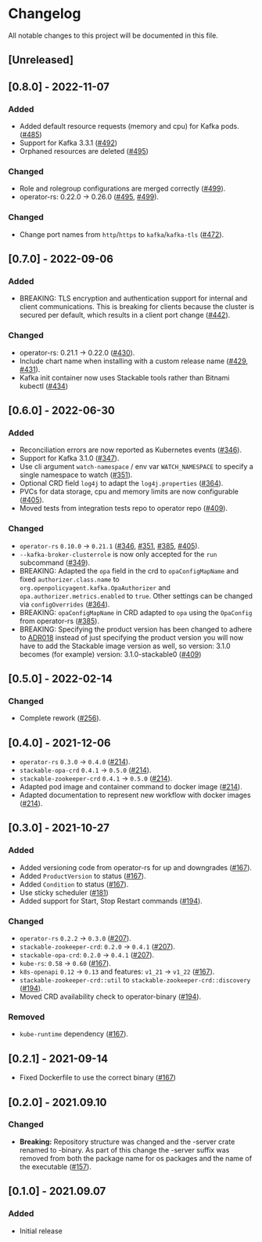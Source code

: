 # Changelog

All notable changes to this project will be documented in this file.

## [Unreleased]

## [0.8.0] - 2022-11-07

### Added

- Added default resource requests (memory and cpu) for Kafka pods. ([#485])
- Support for Kafka 3.3.1 ([#492])
- Orphaned resources are deleted ([#495])

### Changed

- Role and rolegroup configurations are merged correctly ([#499]).
- operator-rs: 0.22.0 -> 0.26.0 ([#495], [#499]).

[#485]: https://github.com/stackabletech/kafka-operator/pull/485
[#492]: https://github.com/stackabletech/kafka-operator/pull/492
[#495]: https://github.com/stackabletech/kafka-operator/pull/495
[#499]: https://github.com/stackabletech/kafka-operator/pull/499

### Changed

- Change port names from `http`/`https` to `kafka`/`kafka-tls` ([#472]).

[#472]: https://github.com/stackabletech/kafka-operator/pull/472

## [0.7.0] - 2022-09-06

### Added

- BREAKING: TLS encryption and authentication support for internal and client communications. This is breaking for clients because the cluster is secured per default, which results in a client port change ([#442]).

### Changed

- operator-rs: 0.21.1 -> 0.22.0 ([#430]).
- Include chart name when installing with a custom release name ([#429], [#431]).
- Kafka init container now uses Stackable tools rather than Bitnami kubectl ([#434])

[#429]: https://github.com/stackabletech/kafka-operator/pull/429
[#430]: https://github.com/stackabletech/kafka-operator/pull/430
[#431]: https://github.com/stackabletech/kafka-operator/pull/431
[#434]: https://github.com/stackabletech/kafka-operator/pull/434
[#442]: https://github.com/stackabletech/kafka-operator/pull/442

## [0.6.0] - 2022-06-30

### Added

- Reconciliation errors are now reported as Kubernetes events ([#346]).
- Support for Kafka 3.1.0 ([#347]).
- Use cli argument `watch-namespace` / env var `WATCH_NAMESPACE` to specify
  a single namespace to watch ([#351]).
- Optional CRD field `log4j` to adapt the `log4j.properties` ([#364]).
- PVCs for data storage, cpu and memory limits are now configurable ([#405]).
- Moved tests from integration tests repo to operator repo ([#409]).

### Changed

- `operator-rs` `0.10.0` → `0.21.1` ([#346], [#351], [#385], [#405]).
- `--kafka-broker-clusterrole` is now only accepted for the `run` subcommand ([#349]).
- BREAKING: Adapted the `opa` field in the crd to `opaConfigMapName` and fixed `authorizer.class.name` to `org.openpolicyagent.kafka.OpaAuthorizer` and `opa.authorizer.metrics.enabled` to `true`. Other settings can be changed via `configOverrides` ([#364]).
- BREAKING: `opaConfigMapName` in CRD adapted to `opa` using the `OpaConfig` from operator-rs ([#385]).
- BREAKING: Specifying the product version has been changed to adhere to [ADR018](https://docs.stackable.tech/home/contributor/adr/ADR018-product_image_versioning.html) instead of just specifying the product version you will now have to add the Stackable image version as well, so version: 3.1.0 becomes (for example) version: 3.1.0-stackable0 ([#409])

[#346]: https://github.com/stackabletech/kafka-operator/pull/346
[#347]: https://github.com/stackabletech/kafka-operator/pull/347
[#349]: https://github.com/stackabletech/kafka-operator/pull/349
[#351]: https://github.com/stackabletech/kafka-operator/pull/351
[#364]: https://github.com/stackabletech/kafka-operator/pull/364
[#385]: https://github.com/stackabletech/kafka-operator/pull/385
[#405]: https://github.com/stackabletech/kafka-operator/pull/405
[#409]: https://github.com/stackabletech/kafka-operator/pull/409

## [0.5.0] - 2022-02-14

### Changed

- Complete rework ([#256]).

[#256]: https://github.com/stackabletech/kafka-operator/pull/256

## [0.4.0] - 2021-12-06

- `operator-rs` `0.3.0` → `0.4.0` ([#214]).
- `stackable-opa-crd` `0.4.1` → `0.5.0` ([#214]).
- `stackable-zookeeper-crd` `0.4.1` → `0.5.0` ([#214]).
- Adapted pod image and container command to docker image ([#214]).
- Adapted documentation to represent new workflow with docker images ([#214]).

[#214]: https://github.com/stackabletech/kafka-operator/pull/214

## [0.3.0] - 2021-10-27

### Added

- Added versioning code from operator-rs for up and downgrades ([#167]).
- Added `ProductVersion` to status ([#167]).
- Added `Condition` to status ([#167]).
- Use sticky scheduler ([#181])
- Added support for Start, Stop Restart commands ([#194]).

### Changed

- `operator-rs` `0.2.2` → `0.3.0` ([#207]).
- `stackable-zookeeper-crd`: `0.2.0` → `0.4.1` ([#207]).
- `stackable-opa-crd`: `0.2.0` → `0.4.1` ([#207]).
- `kube-rs`: `0.58` → `0.60` ([#167]).
- `k8s-openapi` `0.12` → `0.13` and features: `v1_21` → `v1_22` ([#167]).
- `stackable-zookeeper-crd::util` to `stackable-zookeeper-crd::discovery` ([#194]).
- Moved CRD availability check to operator-binary ([#194]).

### Removed

- `kube-runtime` dependency ([#167]).

[#207]: https://github.com/stackabletech/kafka-operator/pull/207
[#167]: https://github.com/stackabletech/kafka-operator/pull/167
[#181]: https://github.com/stackabletech/kafka-operator/pull/181
[#194]: https://github.com/stackabletech/kafka-operator/pull/194

## [0.2.1] - 2021-09-14

- Fixed Dockerfile to use the correct binary ([#167])

[#167]: https://github.com/stackabletech/kafka-operator/pull/167

## [0.2.0] - 2021.09.10

### Changed

- **Breaking:** Repository structure was changed and the -server crate renamed to -binary. As part of this change the -server suffix was removed from both the package name for os packages and the name of the executable ([#157]).

[#157]: https://github.com/stackabletech/kafka-operator/pull/157

## [0.1.0] - 2021.09.07

### Added

- Initial release
